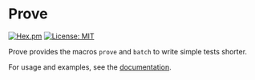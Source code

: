 # Prove
[![Hex.pm](https://img.shields.io/hexpm/v/prove.svg)](https://hex.pm/packages/prove)
[![License: MIT](https://img.shields.io/badge/License-MIT-yellow.svg)](https://opensource.org/licenses/MIT)


Prove provides the macros `prove` and `batch` to write simple tests shorter.

For usage and examples, see the [documentation](https://hexdocs.pm/prove/Prove.html).

